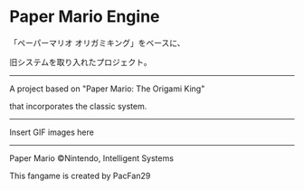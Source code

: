 # Paper Mario Engine

「ペーパーマリオ オリガミキング」をベースに、

旧システムを取り入れたプロジェクト。

---

A project based on "Paper Mario: The Origami King"

that incorporates the classic system.

---

Insert GIF images here

---

Paper Mario ©Nintendo, Intelligent Systems



This fangame is created by PacFan29